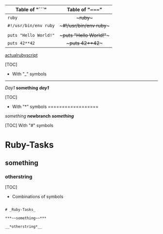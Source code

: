 | Table of  "```"         | Table of "~~~"			| 
| ------------------------|:-----------------------:|
| ```ruby```              | ~~~ruby~~~        		|
|```#!/usr/bin/env ruby```|~~~#!/usr/bin/env ruby~~~|
|                         |				   			|
|```puts "Hello World!"```|~~~puts "Hello World!"~~~|
|```puts 42**42```        |~~~puts 42**42~~~ 	   	|




[actualrubyscript](codewars2.rb)

[TOC]
* With "_" symbols
------------------

_Day1_
__something__
___day1___

[TOC]
- With "*" symbols
==================

*something*
**newbranch**
***something***

[TOC]
With "#" symbols

# Ruby-Tasks
## something
### otherstring

[TOC]
+ Combinations of symbols
~~~~~~~~~~~~~~~~~~~~~~~~~

# _Ruby-Tasks_

***~~something~~***

__*otherstring*__